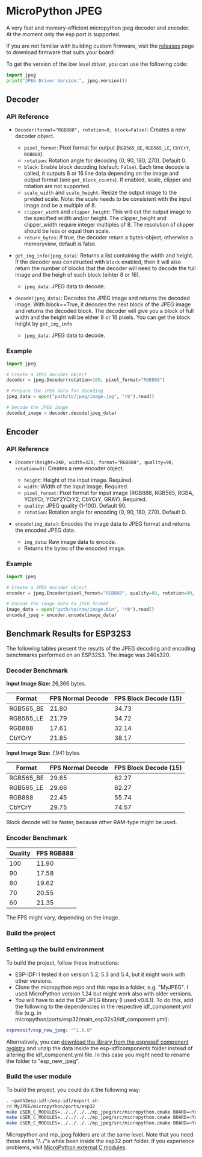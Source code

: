 # MicroPython JPEG

A very fast and memory-efficient micropython jpeg decoder and encoder. At the moment only the esp port is supported.

If you are not familiar with building custom firmware, visit the [releases](https://github.com/cnadler86/mp_jpeg/releases) page to download firmware that suits your board!

To get the version of the low level driver, you can use the following code:

```python
import jpeg
print("JPEG Driver Version:", jpeg.version())
```

## Decoder

### API Reference

- `Decoder(format="RGB888", rotation=0, block=False)`: Creates a new decoder object.
  - `pixel_format`: Pixel format for output (`RGB565_BE`, `RGB565_LE`, `CbYCrY`, `RGB888`).
  - `rotation`: Rotation angle for decoding (0, 90, 180, 270). Default 0.
  - `block`: Enable block decoding (default: `False`). Each time decode is called, it outputs 8 or 16 line data depending on the image and output format (see `get_block_counts`). If enabled, scale, clipper and rotation are not supported.
  - `scale_width` and `scale_height`: Resize the output image to the prvided scale. Note: the scale needs to be consistent with the input image and be a multiple of 8.
  - `clipper_width` and `clipper_height`: This will cut the output image to the specified width and/or height. The clipper_height and clipper_width require integer multiples of 8. The resolution of clipper should be less or equal than scale.
  - `return_bytes`: if true, the decoder return a bytes-object, otherwise a memoryview, default is false.

- `get_img_info(jpeg_data)`: Returns a list containing the width and height. If the decoder was constructed with `block` enabled, then it will also return the number of blocks that the decoder will need to decode the full image and the heigh of each block (eihter 8 or 16). 
  - `jpeg_data`: JPEG data to decode.

- `decode(jpeg_data)`: Decodes the JPEG image and returns the decoded image. With block==True, it decodes the next block of the JPEG image and returns the decoded block. The decoder will give you a block of full width and the height will be either 8 or 16 pixels. You can get the block height by `get_img_info`
  - `jpeg_data`: JPEG data to decode.

### Example

```python
import jpeg

# Create a JPEG decoder object
decoder = jpeg.Decoder(rotation=180, pixel_format="RGB888")

# Prepare the JPEG data for decoding
jpeg_data = open("path/to/jpeg/image.jpg", "rb").read()

# Decode the JPEG image
decoded_image = decoder.decode(jpeg_data)
```

## Encoder

### API Reference

- `Encoder(height=240, width=320, format="RGB888", quality=90, rotation=0)`: Creates a new encoder object.
  - `height`: Height of the input image. Required.
  - `width`: Width of the input image. Required.
  - `pixel_format`: Pixel format for input image (RGB888, RGB565, RGBA, YCbYCr, YCbY2YCrY2, CbYCrY, GRAY). Required.
  - `quality`: JPEG quality (1-100). Default 90.
  - `rotation`: Rotation angle for encoding (0, 90, 180, 270). Default 0.


- `encode(img_data)`: Encodes the image data to JPEG format and returns the encoded JPEG data.
  - `img_data`: Raw image data to encode.
  - Returns the bytes of the encoded image.

### Example

```python
import jpeg

# Create a JPEG encoder object
encoder = jpeg.Encoder(pixel_format="RGB888", quality=80, rotation=90, width=320, height=240)

# Encode the image data to JPEG format
image_data = open("path/to/raw/image.bin", "rb").read()
encoded_jpeg = encoder.encode(image_data)
```

## Benchmark Results for ESP32S3

The following tables present the results of the JPEG decoding and encoding benchmarks performed on an ESP32S3. The image was 240x320.

### Decoder Benchmark

**Input Image Size:** 26,366 bytes.

| Format    | FPS Normal Decode | FPS Block Decode (15) |
|-----------|-------------------|-----------------------|
| RGB565_BE | 21.80             | 34.73                 |
| RGB565_LE | 21.79             | 34.72                 |
| RGB888    | 17.61             | 32.14                 |
| CbYCrY    | 21.85             | 38.17                 |

**Input Image Size:** 7,941 bytes  

| Format    | FPS Normal Decode | FPS Block Decode (15) |
|-----------|-------------------|-----------------------|
| RGB565_BE | 29.65             | 62.27                 |
| RGB565_LE | 29.66             | 62.27                 |
| RGB888    | 22.45             | 55.74                 |
| CbYCrY    | 29.75             | 74.57                 |

Block decode will be faster, because other RAM-type might be used.

### Encoder Benchmark

| Quality | FPS RGB888 |
|---------|------------|
| 100     | 11.90      |
| 90      | 17.58      |
| 80      | 19.62      |
| 70      | 20.55      |
| 60      | 21.35      |

The FPS might vary, depending on the image.

### Build the project

### Setting up the build environment

To build the project, follow these instructions:

- ESP-IDF: I tested it on version 5.2, 5.3 and 5.4, but it might work with other versions.
- Clone the micropython repo and this repo in a folder, e.g. "MyJPEG". I used MicroPython version 1.24 but might work also with older versions.
- You will have to add the ESP JPEG library (I used v0.6.1). To do this, add the following to the dependencies in the respective idf_component.yml file (e.g. in micropython/ports/esp32/main_esp32s3/idf_component.yml):

```yaml
espressif/esp_new_jpeg: "^1.0.0"
```

Alternatively, you can [download the library from the espressif component registry](https://components.espressif.com/components/espressif/esp_new_jpeg/versions/0.6.1?language=en) and unzip the data inside the esp-idf/components folder instead of altering the idf_component.yml file. In this case you might need to rename the folder to "esp_new_jpeg".


### Build the user module
To build the project, you could do it the following way:

```bash
. <path2esp-idf>/esp-idf/export.sh
cd MyJPEG/micropython/ports/esp32
make USER_C_MODULES=../../../../mp_jpeg/src/micropython.cmake BOARD=<Your-Board> clean
make USER_C_MODULES=../../../../mp_jpeg/src/micropython.cmake BOARD=<Your-Board> submodules
make USER_C_MODULES=../../../../mp_jpeg/src/micropython.cmake BOARD=<Your-Board> all
```

Micropython and mp_jpeg folders are at the same level. Note that you need those extra "/../"s while been inside the esp32 port folder. If you experience problems, visit [MicroPython external C modules](https://docs.micropython.org/en/latest/develop/cmodules.html).
